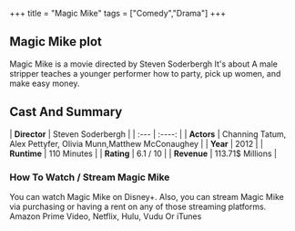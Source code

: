 +++
title = "Magic Mike"
tags = ["Comedy","Drama"]
+++
## Magic Mike plot
Magic Mike is a movie directed by Steven Soderbergh It's about A male stripper teaches a younger performer how to party, pick up women, and make easy money.
## Cast And Summary
| **Director**      | Steven Soderbergh |
    | :---        |    :----:   |
    |  **Actors** | Channing Tatum, Alex Pettyfer, Olivia Munn,Matthew McConaughey |
    | **Year**   | 2012    |
    |  **Runtime** | 110 Minutes |
    |  **Rating** | 6.1 / 10 | 
    |  **Revenue** | 113.71$ Millions |
### How To Watch / Stream Magic Mike
You can watch Magic Mike on Disney+.
Also, you can stream Magic Mike via purchasing or having a rent on any of those streaming platforms.
Amazon Prime Video, Netflix, Hulu, Vudu Or iTunes
